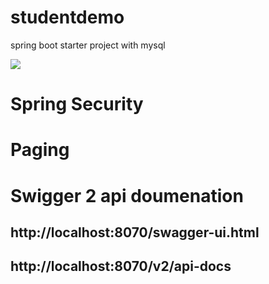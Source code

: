 # studentdemo
spring boot starter project with mysql

<img src="https://miro.medium.com/max/600/1*gxXLMIuJDHCH7fwIgEP1cg.png"/>

# Spring Security
# Paging

# Swigger 2 api doumenation
## http://localhost:8070/swagger-ui.html
## http://localhost:8070/v2/api-docs
